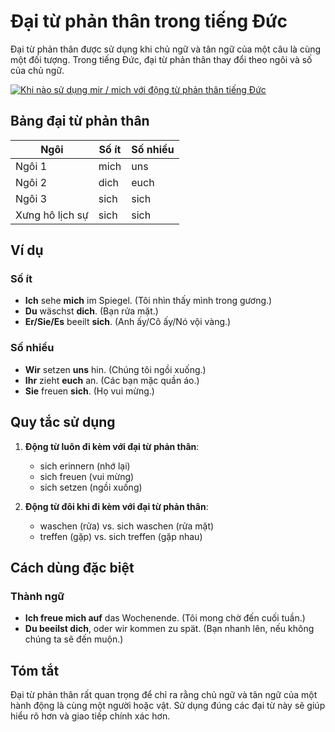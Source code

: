 # Đại từ phản thân trong tiếng Đức

Đại từ phản thân được sử dụng khi chủ ngữ và tân ngữ của một câu là cùng một đối tượng. Trong tiếng Đức, đại từ phản thân thay đổi theo ngôi và số của chủ ngữ.

[![Khi nào sử dụng mir / mich với động từ phản thân tiếng Đức](https://img.youtube.com/vi/ZmIVxarBojo/0.jpg)](https://www.youtube.com/watch?v=ZmIVxarBojo)

## Bảng đại từ phản thân

| Ngôi           | Số ít  | Số nhiều |
|----------------|--------|----------|
| Ngôi 1         | mich   | uns      |
| Ngôi 2         | dich   | euch     |
| Ngôi 3         | sich   | sich     |
| Xưng hô lịch sự| sich   | sich     |

## Ví dụ

### Số ít

- **Ich** sehe **mich** im Spiegel. (Tôi nhìn thấy mình trong gương.)
- **Du** wäschst **dich**. (Bạn rửa mặt.)
- **Er/Sie/Es** beeilt **sich**. (Anh ấy/Cô ấy/Nó vội vàng.)

### Số nhiều

- **Wir** setzen **uns** hin. (Chúng tôi ngồi xuống.)
- **Ihr** zieht **euch** an. (Các bạn mặc quần áo.)
- **Sie** freuen **sich**. (Họ vui mừng.)

## Quy tắc sử dụng

1. **Động từ luôn đi kèm với đại từ phản thân**:
    - sich erinnern (nhớ lại)
    - sich freuen (vui mừng)
    - sich setzen (ngồi xuống)

2. **Động từ đôi khi đi kèm với đại từ phản thân**:
    - waschen (rửa) vs. sich waschen (rửa mặt)
    - treffen (gặp) vs. sich treffen (gặp nhau)

## Cách dùng đặc biệt

### Thành ngữ

- **Ich freue mich auf** das Wochenende. (Tôi mong chờ đến cuối tuần.)
- **Du beeilst dich**, oder wir kommen zu spät. (Bạn nhanh lên, nếu không chúng ta sẽ đến muộn.)

## Tóm tắt

Đại từ phản thân rất quan trọng để chỉ ra rằng chủ ngữ và tân ngữ của một hành động là cùng một người hoặc vật. Sử dụng đúng các đại từ này sẽ giúp hiểu rõ hơn và giao tiếp chính xác hơn.
